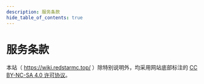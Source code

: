 ```yaml
---
description: 服务条款
hide_table_of_contents: true
---
```


# 服务条款

本站（ https://wiki.redstarmc.top/ ）除特别说明外，均采用网站底部标注的 [CC BY-NC-SA 4.0 许可协议](https://creativecommons.org/licenses/by-nc-sa/4.0/)。

